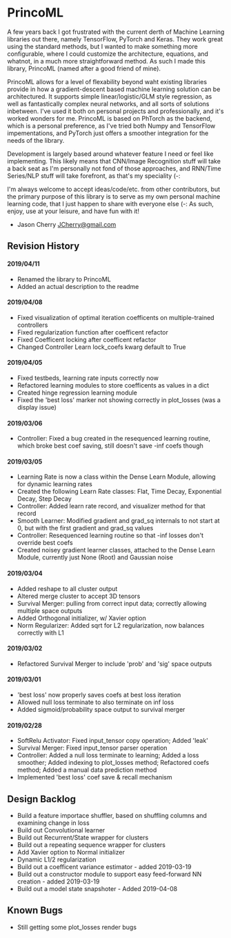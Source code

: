 # PrincoML
A few years back I got frustrated with the current derth of Machine Learning libraries out there, namely TensorFlow, PyTorch and Keras. They work great using the standard methods, but I wanted to make something more configurable, where I could customize the architecture, equations, and whatnot, in a much more straightforward method. As such I made this library, PrincoML (named after a good friend of mine).

PrincoML allows for a level of flexability beyond waht existing libraries provide in how a gradient-descent based machine learning solution can be architectured. It supports simple linear/logistic/GLM style regression, as well as fantastically complex neural networks, and all sorts of solutions inbetween. I've used it both on personal projects and professionally, and it's worked wonders for me. PrincoML is based on PhTorch as the backend, which is a personal preference, as I've tried both Numpy and TensorFlow impementations, and PyTorch just offers a smoother integration for the needs of the library.

Development is largely based around whatever feature I need or feel like implementing. This likely means that CNN/Image Recognition stuff will take a back seat as I'm personally not fond of those approaches, and RNN/Time Series/NLP stuff will take forefront, as that's my speciality (-:

I'm always welcome to accept ideas/code/etc. from other contributors, but the primary purpose of this library is to serve as my own personal machine learning code, that I just happen to share with everyone else (-: As such, enjoy, use at your leisure, and have fun with it!

- Jason Cherry
<JCherry@gmail.com>


## Revision History

#### 2019/04/11
* Renamed the library to PrincoML
* Added an actual description to the readme

#### 2019/04/08
* Fixed visualization of optimal iteration coefficents on multiple-trained controllers
* Fixed regularization function after coefficent refactor
* Fixed Coefficent locking after coefficent refactor
* Changed Controller Learn lock_coefs kwarg default to True

#### 2019/04/05
* Fixed testbeds, learning rate inputs correctly now
* Refactored learning modules to store coefficents as values in a dict
* Created hinge regression learning module
* Fixed the 'best loss' marker not showing correctly in plot_losses (was a display issue)

#### 2019/03/06
* Controller: Fixed a bug created in the resequenced learning routine, which broke best coef saving, still doesn't save -inf coefs though

#### 2019/03/05
* Learning Rate is now a class within the Dense Learn Module, allowing for dynamic learning rates
* Created the following Learn Rate classes: Flat, Time Decay, Exponential Decay, Step Decay
* Controller: Added learn rate record, and visualizer method for that record
* Smooth Learner: Modified gradient and grad_sq internals to not start at 0, but with the first gradient and grad_sq values
* Controller: Resequenced learning routine so that -inf losses don't override best coefs
* Created noisey gradient learner classes, attached to the Dense Learn Module, currently just None (Root) and Gaussian noise

#### 2019/03/04
* Added reshape to all cluster output
* Altered merge cluster to accept 3D tensors
* Survival Merger: pulling from correct input data; correctly allowing multiple space outputs
* Added Orthogonal initializer, w/ Xavier option
* Norm Regularizer: Added sqrt for L2 regularization, now balances correctly with L1

#### 2019/03/02
* Refactored Survival Merger to include 'prob' and 'sig' space outputs

#### 2019/03/01
* 'best loss' now properly saves coefs at best loss iteration
* Allowed null loss terminate to also terminate on inf loss
* Added sigmoid/probability space output to survival merger

#### 2019/02/28
* SoftRelu Activator: Fixed input_tensor copy operation; Added 'leak'
* Survival Merger: Fixed input_tensor parser operation
* Controller: Added a null loss terminate to learning; Added a loss smoother; Added indexing to plot_losses method; Refactored coefs method; Added a manual data prediction method
* Implemented 'best loss' coef save & recall mechanism


## Design Backlog
* Build a feature importace shuffler, based on shuffling columns and examining change in loss
* Build out Convolutional learner
* Build out Recurrent/State wrapper for clusters
* Build out a repeating sequence wrapper for clusters
* Add Xavier option to Normal initializer
* Dynamic L1/2 regularization
* Build out a coefficent variance estimator - added 2019-03-19
* Build out a constructor module to support easy feed-forward NN creation - added 2019-03-19
* Build out a model state snapshoter - Added 2019-04-08


## Known Bugs
* Still getting some plot_losses render bugs